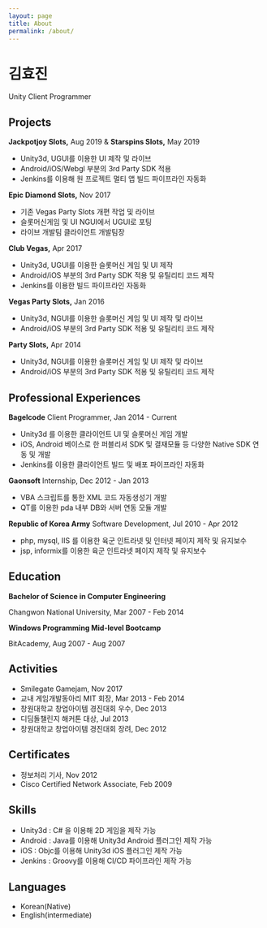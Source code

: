 ```yaml
---
layout: page
title: About
permalink: /about/
---
```


# 김효진

Unity Client Programmer

## Projects

**Jackpotjoy Slots,** Aug 2019 & **Starspins Slots,** May 2019

- Unity3d, UGUI를 이용한 UI 제작 및 라이브
- Android/iOS/Webgl 부분의 3rd Party SDK 적용
- Jenkins를 이용해 원 프로젝트 멀티 앱 빌드 파이프라인 자동화

**Epic Diamond Slots,** Nov 2017

- 기존 Vegas Party Slots 개편 작업 및 라이브
- 슬롯머신게임 및 UI NGUI에서 UGUI로 포팅
- 라이브 개발팀 클라이언트 개발팀장

**Club Vegas,** Apr 2017

- Unity3d, UGUI를 이용한 슬롯머신 게임 및 UI 제작
- Android/iOS 부분의 3rd Party SDK 적용 및 유틸리티 코드 제작
- Jenkins를 이용한 빌드 파이프라인 자동화

**Vegas Party Slots,** Jan 2016

- Unity3d, NGUI를 이용한 슬롯머신 게임 및 UI 제작 및 라이브
- Android/iOS 부분의 3rd Party SDK 적용 및 유틸리티 코드 제작

**Party Slots,** Apr 2014

- Unity3d, NGUI를 이용한 슬롯머신 게임 및 UI 제작 및 라이브
- Android/iOS 부분의 3rd Party SDK 적용 및 유틸리티 코드 제작

## Professional Experiences

**Bagelcode** Client Programmer, Jan 2014 - Current

- Unity3d 를 이용한 클라이언트 UI 및 슬롯머신 게임 개발
- iOS, Android 베이스로 한 퍼블리셔 SDK 및 결재모듈 등 다양한 Native SDK 연동 및 개발
- Jenkins를 이용한 클라이언트 빌드 및 배포 파이프라인 자동화

**Gaonsoft** Internship, Dec 2012 - Jan 2013

- VBA 스크립트를 통한 XML 코드 자동생성기 개발
- QT를 이용한 pda 내부 DB와 서버 연동 모듈 개발

**Republic of Korea Army** Software Development, Jul 2010 - Apr 2012

- php, mysql, IIS 를 이용한 육군 인트라넷 및 인터넷 페이지 제작 및 유지보수
- jsp, informix를 이용한 육군 인트라넷 페이지 제작 및 유지보수

## Education

**Bachelor of Science in Computer Engineering**

Changwon National University, Mar 2007 - Feb 2014

**Windows Programming Mid-level Bootcamp**

BitAcademy, Aug 2007 - Aug 2007

## Activities

- Smilegate Gamejam, Nov 2017
- 교내 게임개발동아리 MIT 회장, Mar 2013 - Feb 2014
- 창원대학교 창업아이템 경진대회 우수, Dec 2013
- 디딤돌챌린지 해커톤 대상, Jul 2013
- 창원대학교 창업아이템 경진대회 장려, Dec 2012

## Certificates

- 정보처리 기사, Nov 2012
- Cisco Certified Network Associate, Feb 2009

## Skills

- Unity3d : C# 을 이용해 2D 게임을 제작 가능
- Android : Java를 이용해 Unity3d Android 플러그인 제작 가능
- iOS : Objc를 이용해 Unity3d iOS 플러그인 제작 가능
- Jenkins : Groovy를 이용해 CI/CD 파이프라인 제작 가능

## Languages

- Korean(Native)
- English(intermediate)